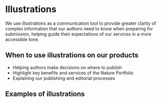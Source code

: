 # Illustrations

We use illustrations as a communication tool to provide greater clarity of complex information that our authors need to know when preparing for submission, helping guide their expectations of our services in a more accessible tone.

## When to use illustrations on our products
* Helping authors make decisions on where to publish
* Highlight key benefits and services of the Nature Portfolio
* Explaining our publishing and editorial processes

## Examples of illustrations
<figure>
<picture>
<source type="image/svg" srcset="/images/nature portfolio/step-3-III.svg">
<img src="/images/nature portfolio/step-3-III.svg" alt=""/>	
</picture>
</figure>
